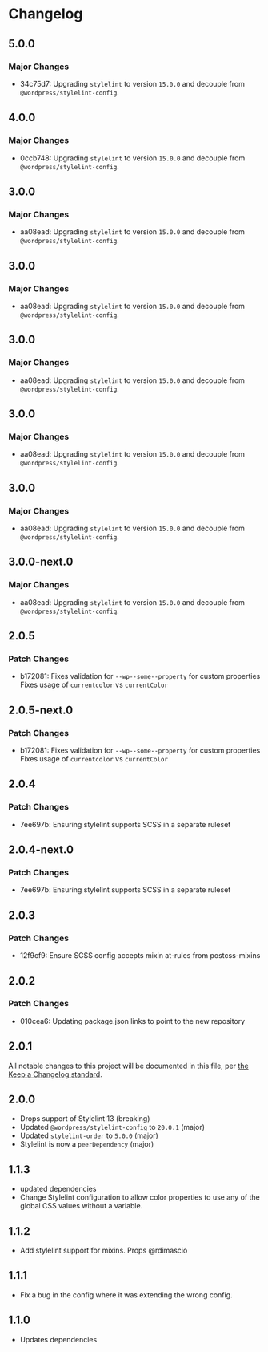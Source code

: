 # Changelog

## 5.0.0

### Major Changes

- 34c75d7: Upgrading `stylelint` to version `15.0.0` and decouple from `@wordpress/stylelint-config`.

## 4.0.0

### Major Changes

- 0ccb748: Upgrading `stylelint` to version `15.0.0` and decouple from `@wordpress/stylelint-config`.

## 3.0.0

### Major Changes

- aa08ead: Upgrading `stylelint` to version `15.0.0` and decouple from `@wordpress/stylelint-config`.

## 3.0.0

### Major Changes

- aa08ead: Upgrading `stylelint` to version `15.0.0` and decouple from `@wordpress/stylelint-config`.

## 3.0.0

### Major Changes

- aa08ead: Upgrading `stylelint` to version `15.0.0` and decouple from `@wordpress/stylelint-config`.

## 3.0.0

### Major Changes

- aa08ead: Upgrading `stylelint` to version `15.0.0` and decouple from `@wordpress/stylelint-config`.

## 3.0.0

### Major Changes

- aa08ead: Upgrading `stylelint` to version `15.0.0` and decouple from `@wordpress/stylelint-config`.

## 3.0.0-next.0

### Major Changes

- aa08ead: Upgrading `stylelint` to version `15.0.0` and decouple from `@wordpress/stylelint-config`.

## 2.0.5

### Patch Changes

- b172081: Fixes validation for `--wp--some--property` for custom properties
  Fixes usage of `currentcolor` vs `currentColor`

## 2.0.5-next.0

### Patch Changes

- b172081: Fixes validation for `--wp--some--property` for custom properties
  Fixes usage of `currentcolor` vs `currentColor`

## 2.0.4

### Patch Changes

- 7ee697b: Ensuring stylelint supports SCSS in a separate ruleset

## 2.0.4-next.0

### Patch Changes

- 7ee697b: Ensuring stylelint supports SCSS in a separate ruleset

## 2.0.3

### Patch Changes

- 12f9cf9: Ensure SCSS config accepts mixin at-rules from postcss-mixins

## 2.0.2

### Patch Changes

- 010cea6: Updating package.json links to point to the new repository

## 2.0.1

All notable changes to this project will be documented in this file, per [the Keep a Changelog standard](http://keepachangelog.com/).

## 2.0.0

- Drops support of Stylelint 13 (breaking)
- Updated `@wordpress/stylelint-config` to `20.0.1` (major)
- Updated `stylelint-order` to `5.0.0` (major)
- Stylelint is now a `peerDependency` (major)

## 1.1.3

- updated dependencies
- Change Stylelint configuration to allow color properties to use any of the global CSS values without a variable.

## 1.1.2

- Add stylelint support for mixins. Props @rdimascio

## 1.1.1

- Fix a bug in the config where it was extending the wrong config.

## 1.1.0

- Updates dependencies
